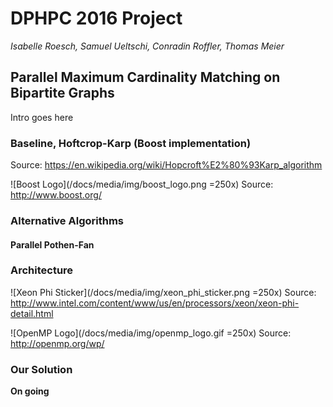 # DPHPC 2016 Project

*Isabelle Roesch, Samuel Ueltschi, Conradin Roffler, Thomas Meier*

## Parallel Maximum Cardinality Matching on Bipartite Graphs

Intro goes here

### Baseline, Hoftcrop-Karp (Boost implementation)

Source: https://en.wikipedia.org/wiki/Hopcroft%E2%80%93Karp_algorithm

![Boost Logo](/docs/media/img/boost_logo.png =250x)
Source: http://www.boost.org/


### Alternative Algorithms

#### Parallel Pothen-Fan

### Architecture

![Xeon Phi Sticker](/docs/media/img/xeon_phi_sticker.png =250x)
Source: http://www.intel.com/content/www/us/en/processors/xeon/xeon-phi-detail.html

![OpenMP Logo](/docs/media/img/openmp_logo.gif =250x)
Source: http://openmp.org/wp/


### Our Solution

**On going**

